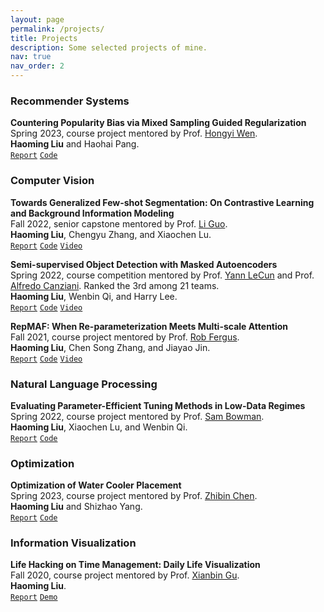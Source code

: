 ```yaml
---
layout: page
permalink: /projects/
title: Projects
description: Some selected projects of mine.
nav: true
nav_order: 2
---
```


### Recommender Systems

**Countering Popularity Bias via Mixed Sampling Guided Regularization** \
Spring 2023, course project mentored by Prof. [Hongyi Wen](https://whongyi.github.io/). \
**Haoming Liu** and Haohai Pang. \
[`Report`](../assets/pdf/Report_RS.pdf)
[`Code`](https://github.com/hmdliu/RecSys-SP23/tree/main/Project)

### Computer Vision

**Towards Generalized Few-shot Segmentation: On Contrastive Learning and Background Information Modeling** \
Fall 2022, senior capstone mentored by Prof. [Li Guo](https://shanghai.nyu.edu/academics/faculty/directory/li-guo). \
**Haoming Liu**, Chengyu Zhang, and Xiaochen Lu. \
[`Report`](../assets/pdf/Report_Cap.pdf)
[`Code`](https://github.com/hmdliu/GFSS-Capstone)
[`Video`](https://drive.google.com/file/d/1s7ozZOMiHsEa3f2cFKRqsiSokbJIWVMG/view?usp=sharing)

**Semi-supervised Object Detection with Masked Autoencoders** \
Spring 2022, course competition mentored by Prof. [Yann LeCun](https://scholar.google.com/citations?user=WLN3QrAAAAAJ&hl=en) and Prof. [Alfredo Canziani](https://atcold.github.io/). Ranked the 3rd among 21 teams. \
**Haoming Liu**, Wenbin Qi, and Harry Lee. \
[`Report`](../assets/pdf/Report_DL.pdf)
[`Code`](https://github.com/hmdliu/DL-SP22-Team2)
[`Video`](https://drive.google.com/file/d/1dFIxE3CvS43oI0oLGSbOL0hPDuulPWmb/view?usp=sharing)

**RepMAF: When Re-parameterization Meets Multi-scale Attention** \
Fall 2021, course project mentored by Prof. [Rob Fergus](https://cs.nyu.edu/~fergus/pmwiki/pmwiki.php). \
**Haoming Liu**, Chen Song Zhang, and Jiayao Jin. \
[`Report`](../assets/pdf/Report_CV.pdf)
[`Code`](https://github.com/hmdliu/RepMAF)
[`Video`](https://drive.google.com/file/d/1s0Ok-tXuxGn75a_k5NGgRZ4hMTHetreE/view?usp=sharing)

### Natural Language Processing

**Evaluating Parameter-Efficient Tuning Methods in Low-Data Regimes** \
Spring 2022, course project mentored by Prof. [Sam Bowman](https://cims.nyu.edu/~sbowman/). \
**Haoming Liu**, Xiaochen Lu, and Wenbin Qi. \
[`Report`](../assets/pdf/Report_MLLU.pdf)
[`Code`](https://github.com/hmdliu/MLLU-S22)

### Optimization

**Optimization of Water Cooler Placement** \
Spring 2023, course project mentored by Prof. [Zhibin Chen](https://shanghai.nyu.edu/academics/faculty/directory/zhibin-chen). \
**Haoming Liu** and Shizhao Yang. \
[`Report`](../assets/pdf/Report_Optim.pdf)
[`Code`](https://github.com/hmdliu/Optim-SP23)

### Information Visualization

**Life Hacking on Time Management: Daily Life Visualization** \
Fall 2020, course project mentored by Prof. [Xianbin Gu](https://shanghai.nyu.edu/academics/faculty/directory/xianbin-gu). \
**Haoming Liu**. \
[`Report`](../assets/pdf/Report_IV.pdf)
[`Demo`](https://drive.google.com/drive/folders/1HwU6hjsAsYE5VIdbLdq3Xe1YJMJyeYqR?usp=sharing)
